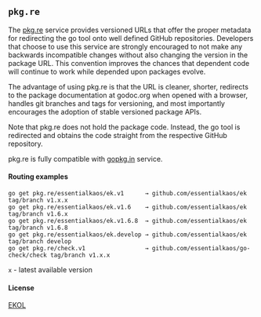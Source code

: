 ## `pkg.re`

The [pkg.re](https://pkg.re) service provides versioned URLs that offer the proper metadata for redirecting the go tool onto well defined GitHub repositories. Developers that choose to use this service are strongly encouraged to not make any backwards incompatible changes without also changing the version in the package URL. This convention improves the chances that dependent code will continue to work while depended upon packages evolve.


The advantage of using pkg.re is that the URL is cleaner, shorter, redirects to the package documentation at godoc.org when opened with a browser, handles git branches and tags for versioning, and most importantly encourages the adoption of stable versioned package APIs.


Note that pkg.re does not hold the package code. Instead, the go tool is redirected and obtains the code straight from the respective GitHub repository.


pkg.re is fully compatible with [gopkg.in](https://gopkg.in) service.

#### Routing examples

````
go get pkg.re/essentialkaos/ek.v1      → github.com/essentialkaos/ek tag/branch v1.x.x
go get pkg.re/essentialkaos/ek.v1.6    → github.com/essentialkaos/ek tag/branch v1.6.x
go get pkg.re/essentialkaos/ek.v1.6.8  → github.com/essentialkaos/ek tag/branch v1.6.8
go get pkg.re/essentialkaos/ek.develop → github.com/essentialkaos/ek tag/branch develop
go get pkg.re/check.v1                 → github.com/essentialkaos/go-check/check tag/branch v1.x.x
````

`x` - latest available version

#### License

[EKOL](https://essentialkaos.com/ekol)

